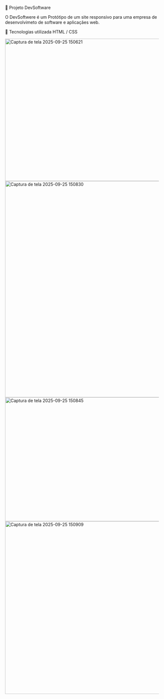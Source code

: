  📌 Projeto DevSoftware

 O DevSoftwere é um Protótipo de um site responsivo para uma empresa de desenvolvimeto de software
 e aplicaçães web.

 🚀 Tecnologias utilizada
     HTML / CSS 

   
<img width="1541" height="464" alt="Captura de tela 2025-09-25 150621" src="https://github.com/user-attachments/assets/cf859deb-aca2-44e3-8953-01661bc9c600" />
<img width="1551" height="705" alt="Captura de tela 2025-09-25 150830" src="https://github.com/user-attachments/assets/6693e9fe-cecd-4435-8e6c-dfc692394b02" />
<img width="1601" height="404" alt="Captura de tela 2025-09-25 150845" src="https://github.com/user-attachments/assets/4bb04c52-91c7-4f0c-b285-4eeca95031bb" />
<img width="1618" height="563" alt="Captura de tela 2025-09-25 150909" src="https://github.com/user-attachments/assets/212c4c65-f23e-4fbb-ae88-41d6a4fca36a" />
